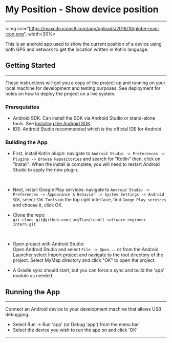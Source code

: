 
# My Position - Show device position
---
<img   src="https://maxcdn.icons8.com/app/uploads/2016/10/globe-map-icon.png", width=30%>

This is an android app used to show the current position of a device using both GPS and network to get the location written in Kotlin language.

## Getting Started
---
These instructions will get you a copy of the project up and running on your local machine for development and testing purposes. See deployment for notes on how to deploy the project on a live system.

### Prerequisites
* Android SDK. Can install the SDK via Android Studio or stand-alone tools. See [Installing the Android SDK](http://developer.android.com/sdk/installing/index.html)
* IDE: Android Studio recommended which is the official IDE for Android.

### Building the App
* First, install Kotlin plugin: navigate to `Android Studio -> Preferences -> Plugins -> Browse Repositories` and search for "Kotlin" then, click on "install". When the install is complete, you will need to restart Android Studio to apply the new plugin.
<br>

* Next, install Google Play services: navigate to `Android Studio -> Preferences -> Appearance & Behavior -> System Settings -> Android SDK`, select `SDK Tools` on the top right interface, find `Googe Play services` and choose it, click OK.

* Clone the repo:<br>
`git clone git@github.com:LucyTian/tunnll-software-engineer-intern.git`
<br>

* Open project with Android Studio:<br>
Open Android Studio and select `File -> Open...` or from the Android Launcher select Import project and navigate to the root directory of the project. Select MyMap directory and click "OK" to open the project.

* A Gradle sync should start, but you can force a sync and build the 'app' module as needed.

## Running the App
---
Connect an Android device to your development machine that allows USB debugging.
* Select Run -> Run 'app' (or Debug 'app') from the menu bar
* Select the device you wish to run the app on and click 'OK'


- - -
